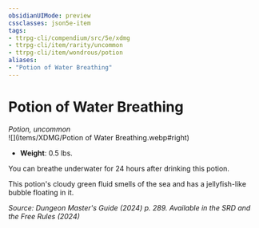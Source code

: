 ```yaml
---
obsidianUIMode: preview
cssclasses: json5e-item
tags:
- ttrpg-cli/compendium/src/5e/xdmg
- ttrpg-cli/item/rarity/uncommon
- ttrpg-cli/item/wondrous/potion
aliases: 
- "Potion of Water Breathing"
---
```

# Potion of Water Breathing
*Potion, uncommon*  
![](items/XDMG/Potion of Water Breathing.webp#right)

- **Weight**: 0.5 lbs.

You can breathe underwater for 24 hours after drinking this potion.

This potion's cloudy green fluid smells of the sea and has a jellyfish-like bubble floating in it.

*Source: Dungeon Master's Guide (2024) p. 289. Available in the <span title='Systems Reference Document (5.2)'>SRD</span> and the Free Rules (2024)*
